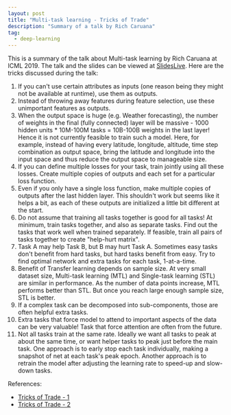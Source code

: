 ```yaml
---
layout: post
title: "Multi-task learning - Tricks of Trade"
description: "Summary of a talk by Rich Caruana"
tag:
  - deep-learning
---
```


This is a summary of the talk about Multi-task learning by Rich Caruana at ICML 2019. The talk and the slides can be viewed at [SlidesLive](https://slideslive.com/38917666/tricks-of-the-trade-1). Here are the tricks discussed during the talk:

1. If you can't use certain attributes as inputs (one reason being they might not be available at runtime), use them as outputs.
2. Instead of throwing away features during feature selection, use these unimportant features as outputs.
3. When the output space is huge (e.g. Weather forecasting), the number of weights in the final (fully connected) layer will be massive - 1000 hidden units * 10M-100M tasks = 10B-100B weights in the last layer! Hence it is not currently feasible to train such a model. Here, for example, instead of having every latitude, longitude, altitude, time step combination as output space, bring the latitude and longitude into the input space and thus reduce the output space to manageable size.
4.  If you can define multiple losses for your task, train jointly using all these losses. Create multiple copies of outputs and each set for a particular loss function.
5. Even if you only have a single loss function, make multiple copies of outputs after the last hidden layer. This shouldn't work but seems like it helps a bit, as each of these outputs are initialized a little bit different at the start.
6. Do not assume that training all tasks together is good for all tasks! At minimum, train tasks together, and also as separate tasks. Find out the tasks that work well when trained separately. If feasible, train all pairs of tasks together to create "help-hurt matrix".
7. Task A may help Task B, but B may hurt Task A. Sometimes easy tasks don't benefit from hard tasks, but hard tasks benefit from easy. Try to find optimal network and extra tasks for each task, 1-at-a-time.
8. Benefit of Transfer learning depends on sample size. At very small dataset size, Multi-task learning (MTL) and Single-task learning (STL) are similar in performance. As the number of data points increase, MTL performs better than STL. But once you reach large enough sample size, STL is better.
9. If a complex task can be decomposed into sub-components, those are often helpful extra tasks.
10. Extra tasks that force model to attend to important aspects of the data can be very valuable! Task that force attention are often from the future.
11. Not all tasks train at the same rate. Ideally we want all tasks to peak at about the same time, or want helper tasks to peak just before the main task. One approach is to early stop each task individually, making a snapshot of net at each task's peak epoch. Another approach is to retrain the model after adjusting the learning rate to speed-up and slow-down tasks.

References:
- [Tricks of Trade - 1](https://slideslive.com/38917666/tricks-of-the-trade-1)
- [Tricks of Trade - 2](https://slideslive.com/38917691/tricks-of-trade-2)
